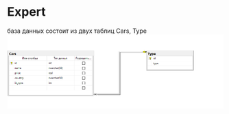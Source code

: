 # Expert

база данных состоит из двух таблиц Cars, Type
<img src="https://github.com/chamskra66er/Expert/blob/master/Expert/img/tables.png?raw=true" 
style="margin-left: auto; margin-right: auto; display: block;"/>